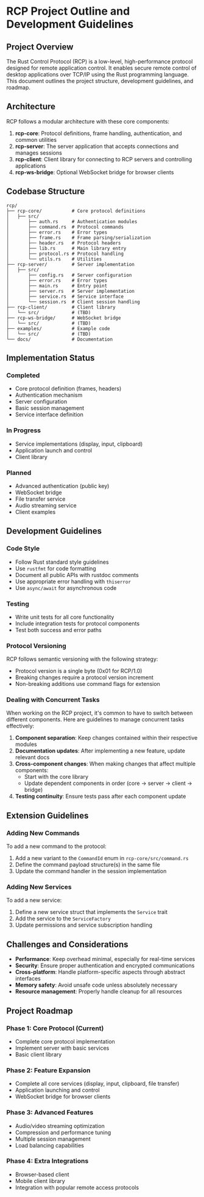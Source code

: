 # RCP Project Outline and Development Guidelines

## Project Overview

The Rust Control Protocol (RCP) is a low-level, high-performance protocol designed for remote application control. It enables secure remote control of desktop applications over TCP/IP using the Rust programming language. This document outlines the project structure, development guidelines, and roadmap.

## Architecture

RCP follows a modular architecture with these core components:

1. **rcp-core**: Protocol definitions, frame handling, authentication, and common utilities
2. **rcp-server**: The server application that accepts connections and manages sessions
3. **rcp-client**: Client library for connecting to RCP servers and controlling applications
4. **rcp-ws-bridge**: Optional WebSocket bridge for browser clients

## Codebase Structure

```
rcp/
├── rcp-core/           # Core protocol definitions
│   ├── src/
│       ├── auth.rs     # Authentication modules
│       ├── command.rs  # Protocol commands
│       ├── error.rs    # Error types
│       ├── frame.rs    # Frame parsing/serialization
│       ├── header.rs   # Protocol headers
│       ├── lib.rs      # Main library entry
│       ├── protocol.rs # Protocol handling
│       └── utils.rs    # Utilities
├── rcp-server/         # Server implementation
│   ├── src/
│       ├── config.rs   # Server configuration
│       ├── error.rs    # Error types
│       ├── main.rs     # Entry point
│       ├── server.rs   # Server implementation
│       ├── service.rs  # Service interface
│       └── session.rs  # Client session handling
├── rcp-client/         # Client library
│   └── src/            # (TBD)
├── rcp-ws-bridge/      # WebSocket bridge
│   └── src/            # (TBD)
├── examples/           # Example code
│   └── src/            # (TBD)
└── docs/               # Documentation
```

## Implementation Status

### Completed
- Core protocol definition (frames, headers)
- Authentication mechanism 
- Server configuration
- Basic session management
- Service interface definition

### In Progress
- Service implementations (display, input, clipboard)
- Application launch and control
- Client library

### Planned
- Advanced authentication (public key)
- WebSocket bridge
- File transfer service
- Audio streaming service
- Client examples

## Development Guidelines

### Code Style

- Follow Rust standard style guidelines
- Use `rustfmt` for code formatting
- Document all public APIs with rustdoc comments
- Use appropriate error handling with `thiserror`
- Use `async/await` for asynchronous code

### Testing

- Write unit tests for all core functionality
- Include integration tests for protocol components
- Test both success and error paths

### Protocol Versioning

RCP follows semantic versioning with the following strategy:

- Protocol version is a single byte (0x01 for RCP/1.0)
- Breaking changes require a protocol version increment
- Non-breaking additions use command flags for extension

### Dealing with Concurrent Tasks

When working on the RCP project, it's common to have to switch between different components. Here are guidelines to manage concurrent tasks effectively:

1. **Component separation**: Keep changes contained within their respective modules
2. **Documentation updates**: After implementing a new feature, update relevant docs
3. **Cross-component changes**: When making changes that affect multiple components:
   - Start with the core library
   - Update dependent components in order (core → server → client → bridge)
4. **Testing continuity**: Ensure tests pass after each component update

## Extension Guidelines

### Adding New Commands

To add a new command to the protocol:

1. Add a new variant to the `CommandId` enum in `rcp-core/src/command.rs`
2. Define the command payload structure(s) in the same file
3. Update the command handler in the session implementation

### Adding New Services

To add a new service:

1. Define a new service struct that implements the `Service` trait
2. Add the service to the `ServiceFactory`
3. Update permissions and service subscription handling

## Challenges and Considerations

- **Performance**: Keep overhead minimal, especially for real-time services
- **Security**: Ensure proper authentication and encrypted communications
- **Cross-platform**: Handle platform-specific aspects through abstract interfaces
- **Memory safety**: Avoid unsafe code unless absolutely necessary
- **Resource management**: Properly handle cleanup for all resources

## Project Roadmap

### Phase 1: Core Protocol (Current)
- Complete core protocol implementation
- Implement server with basic services
- Basic client library

### Phase 2: Feature Expansion
- Complete all core services (display, input, clipboard, file transfer)
- Application launching and control
- WebSocket bridge for browser clients

### Phase 3: Advanced Features
- Audio/video streaming optimization
- Compression and performance tuning
- Multiple session management
- Load balancing capabilities

### Phase 4: Extra Integrations
- Browser-based client
- Mobile client library
- Integration with popular remote access protocols